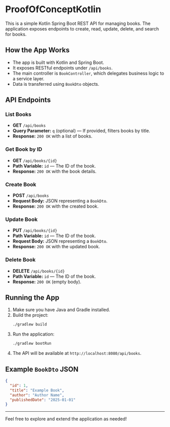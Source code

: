 # ProofOfConceptKotlin

This is a simple Kotlin Spring Boot REST API for managing books. The application exposes endpoints to create, read, update, delete, and search for books.

## How the App Works

- The app is built with Kotlin and Spring Boot.
- It exposes RESTful endpoints under `/api/books`.
- The main controller is `BookController`, which delegates business logic to a service layer.
- Data is transferred using `BookDto` objects.

## API Endpoints

### List Books
- **GET** `/api/books`
- **Query Parameter:** `q` (optional) — If provided, filters books by title.
- **Response:** `200 OK` with a list of books.

### Get Book by ID
- **GET** `/api/books/{id}`
- **Path Variable:** `id` — The ID of the book.
- **Response:** `200 OK` with the book details.

### Create Book
- **POST** `/api/books`
- **Request Body:** JSON representing a `BookDto`.
- **Response:** `200 OK` with the created book.

### Update Book
- **PUT** `/api/books/{id}`
- **Path Variable:** `id` — The ID of the book.
- **Request Body:** JSON representing a `BookDto`.
- **Response:** `200 OK` with the updated book.

### Delete Book
- **DELETE** `/api/books/{id}`
- **Path Variable:** `id` — The ID of the book.
- **Response:** `200 OK` (empty body).

## Running the App

1. Make sure you have Java and Gradle installed.
2. Build the project:
   ```bash
   ./gradlew build
   ```
3. Run the application:
   ```bash
   ./gradlew bootRun
   ```
4. The API will be available at `http://localhost:8080/api/books`.

## Example `BookDto` JSON
```json
{
  "id": 1,
  "title": "Example Book",
  "author": "Author Name",
  "publishedDate": "2025-01-01"
}
```

---

Feel free to explore and extend the application as needed!